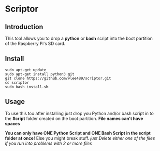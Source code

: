 # Scriptor

## Introduction

This tool allows you to drop a **python** or **bash** script into the boot partition of the Raspberry Pi's SD card.

## Install

```
sudo apt-get update
sudo apt-get install python3 git
git clone https://github.com/vlee489/scriptor.git
cd scriptor
sudo bash install.sh
```

## Usage

To use this too after installing just drop you Python and/or bash script in to the **Script** folder created on the boot partition.
**File names can't have spaces**

**You can only have ONE Python Script and ONE Bash Script in the script folder at once!** Else you might break stuff. *just Delete either one of the files if you run into problems with 2 or more files*

